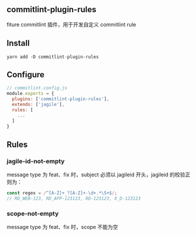 ## commitlint-plugin-rules

fiture commitlint 插件，用于开发自定义 commitlint rule

## Install

```shell
yarn add -D commitlint-plugin-rules
```

## Configure

```js
// commitlint.config.js
module.exports = {
  plugins: ['commitlint-plugin-rules'],
  extends: ['jagile'],
  rules: [
    ...
  ]
}
```

## Rules

### jagile-id-not-empty

message type 为 feat、fix 时，subject 必须以 jagileid 开头，jagileid 的校验正则为：

```js
const regex = /^[A-Z]+_?[A-Z]+-\d+.*\S+$/;
// RD_WEB-123, RD_APP-123123, RD-123123, X_D-123123
```

### scope-not-empty

message type 为 feat、fix 时，scope 不能为空
